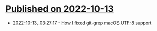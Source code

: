 # [Published on 2022-10-13](index.md)

* [2022-10-13, 03:27:17](https://lobste.rs/s/fg9izc/how_i_fixed_git_grep_macos_utf_8_support) - [How I fixed git-grep macOS UTF-8 support](https://www.spinellis.gr/blog/20221012/)
